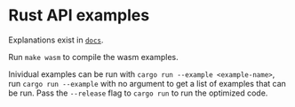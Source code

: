 # Rust API examples

Explanations exist in [`docs`](docs).

Run `make wasm` to compile the wasm examples.

Inividual examples can be run with `cargo run --example <example-name>`, 
run `cargo run --example` with no argument to get a list of examples that 
can be run.  Pass the `--release` flag to `cargo run` to run the optimized
code.
